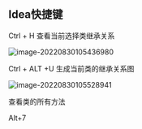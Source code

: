 ## Idea快捷键

Ctrl + H 查看当前选择类继承关系

![image-20220830105436980](C:\Users\Administrator\AppData\Roaming\Typora\typora-user-images\image-20220830105436980.png)

Ctrl + ALT +U 生成当前类的继承关系图

![image-20220830105528941](C:\Users\Administrator\AppData\Roaming\Typora\typora-user-images\image-20220830105528941.png)



查看类的所有方法

Alt+7
